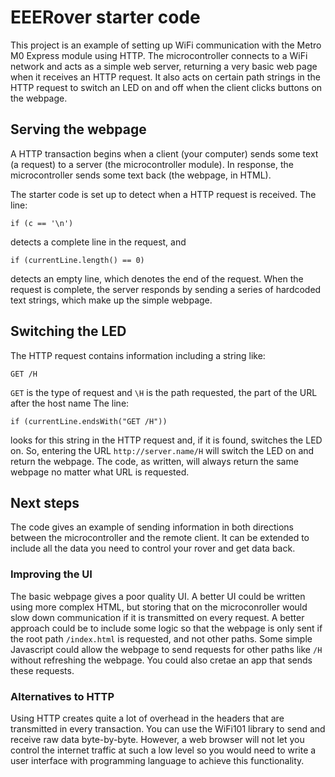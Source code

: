 # EEERover starter code

This project is an example of setting up WiFi communication with the Metro M0 Express module using HTTP.
The microcontroller connects to a WiFi network and acts as a simple web server, returning a very basic web page when it receives an HTTP request.
It also acts on certain path strings in the HTTP request to switch an LED on and off when the client clicks buttons on the webpage.

## Serving the webpage

A HTTP transaction begins when a client (your computer) sends some text (a request) to a server (the microcontroller module).
In response, the microcontroller sends some text back (the webpage, in HTML).

The starter code is set up to detect when a HTTP request is received. The line:
```
if (c == '\n')
```
detects a complete line in the request, and
```
if (currentLine.length() == 0)
```
detects an empty line, which denotes the end of the request.
When the request is complete, the server responds by sending a series of hardcoded text strings, which make up the simple webpage.

## Switching the LED

The HTTP request contains information including a string like:
```
GET /H
```
`GET` is the type of request and `\H` is the path requested, the part of the URL after the host name
The line:
```
if (currentLine.endsWith("GET /H"))
```
looks for this string in the HTTP request and, if it is found, switches the LED on.
So, entering the URL `http://server.name/H` will switch the LED on and return the webpage.
The code, as written, will always return the same webpage no matter what URL is requested.

## Next steps

The code gives an example of sending information in both directions between the microcontroller and the remote client.
It can be extended to include all the data you need to control your rover and get data back.

### Improving the UI

The basic webpage gives a poor quality UI. A better UI could be written using more complex HTML, but storing that on the microconroller would slow down communication if it is transmitted on every request.
A better approach could be to include some logic so that the webpage is only sent if the root path `/index.html` is requested, and not other paths.
Some simple Javascript could allow the webpage to send requests for other paths like `/H` without refreshing the webpage.
You could also cretae an app that sends these requests.

### Alternatives to HTTP

Using HTTP creates quite a lot of overhead in the headers that are transmitted in every transaction.
You can use the WiFi101 library to send and receive raw data byte-by-byte.
However, a web browser will not let you control the internet traffic at such a low level so you would need to write a user interface with programming language to achieve this functionality.

